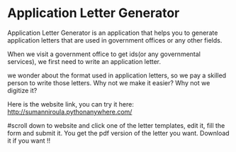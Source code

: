 # Application Letter Generator

Application Letter Generator is an application that helps you to generate application letters that are used in government offices or any other fields.

When we visit a government office to get ids(or any governmental services), we first need to write an application letter.

we wonder about the format used in application letters, so we pay a skilled person to write those letters. Why not we make it easier? Why not we digitize it?

Here is the website link, you can try it here: http://sumanniroula.pythonanywhere.com/

#scroll down to website and click one of the letter templates, edit it, fill the form and submit it. You get the pdf version of the letter you want. Download it if you want !!
